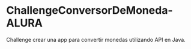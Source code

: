# ChallengeConversorDeMoneda-ALURA
Challenge crear una app para convertir monedas utilizando API en Java.
